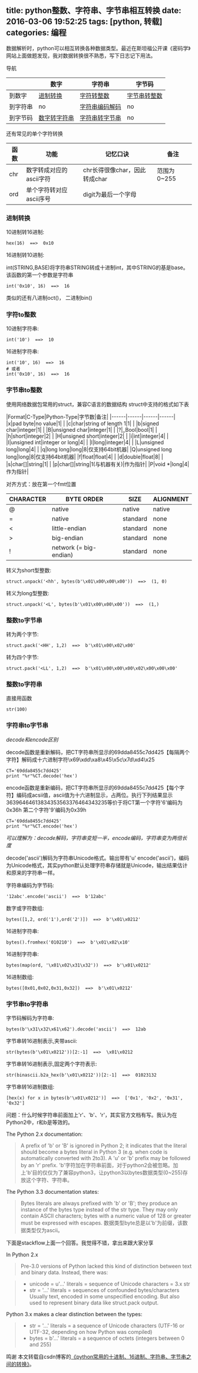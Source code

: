 title: python整数、字符串、字节串相互转换
date: 2016-03-06 19:52:25
tags: [python, 转载]
categories: 编程
---
数据解析时，python可以相互转换各种数据类型。最近在斯坦福公开课《密码学》网站上面做题发现，我对数据转换很不熟悉，写下日志记下用法。
<!-- more -->

导航

| |数字|字符串|字节码|
|-|---|-----|-----|
|到数字|[进制转换](#进制转换)|[字符转整数](#字符to整数)|[字节串转整数](#字节串to整数)|
|到字符串|no|[字符串编码解码](#字节串to字符串)|no|
|到字节码|[数字转字符串](#整数to字节串)|[字符串转字节串](#字符串to字节串)|no|

还有常见的单个字符转换

|函数|功能|记忆口诀|备注|
|--|--|--|--|
|chr|数字转成对应的ascii字符|chr长得很像char，因此转成char|范围为0~255|
|ord|单个字符转对应ascii序号|digit为最后一个字母| |

### 进制转换
10进制转16进制: 

	hex(16)  ==>  0x10
    
16进制转10进制: 

int(STRING,BASE)将字符串STRING转成十进制int，其中STRING的基是base。该函数的第一个参数是字符串
	
    int('0x10', 16)  ==>  16
    
类似的还有八进制oct()， 二进制bin()


### 字符to整数
10进制字符串: 

	int('10')  ==>  10

16进制字符串: 

	int('10', 16)  ==>  16
    # 或者
	int('0x10', 16)  ==>  16

### 字节串to整数
使用网络数据包常用的struct，兼容C语言的数据结构
struct中支持的格式如下表

|Format|C-Type|Python-Type|字节数|备注|
|------|------|------|------|
|x|pad byte|no value|1| |
|c|char|string of length 1|1| |
|b|signed char|integer|1| |
|B|unsigned char|integer|1| |
|?|_Bool|bool|1| |
|h|short|integer|2| |
|H|unsigned short|integer|2| |
|i|int|integer|4| |
|I|unsigned int|integer or long|4| |
|l|long|integer|4| |
|L|unsigned long|long|4| |
|q|long long|long|8|仅支持64bit机器|
|Q|unsigned long long|long|8|仅支持64bit机器|
|f|float|float|4| |
|d|double|float|8| |
|s|char[]|string|1| |
|p|char[]|string|1(与机器有关)|作为指针|
|P|void *|long|4|作为指针|

对齐方式：放在第一个fmt位置

|CHARACTER|BYTE ORDER|SIZE|ALIGNMENT|
|----|----|----|----|
|@|native|native|native|
|=|native|standard|none|
|<|little-endian|standard|none|
|>|big-endian|standard|none|
|!|network (= big-endian)|standard|none|

转义为short型整数:

	struct.unpack('<hh', bytes(b'\x01\x00\x00\x00'))  ==>  (1, 0)
    
转义为long型整数: 

	struct.unpack('<L', bytes(b'\x01\x00\x00\x00'))  ==>  (1,)

### 整数to字节串
转为两个字节: 

	struct.pack('<HH', 1,2)  ==>  b'\x01\x00\x02\x00'

转为四个字节: 

	struct.pack('<LL', 1,2)  ==>  b'\x01\x00\x00\x00\x02\x00\x00\x00'
    
### 整数to字符串

直接用函数

	str(100)


### 字符串to字节串

*decode和encode区别*

decode函数是重新解码，把CT字符串所显示的69dda8455c7dd425【每隔两个字符】解码成十六进制字符\x69\xdd\xa8\x45\x5c\x7d\xd4\x25

    CT='69dda8455c7dd425'
    print "%r"%CT.decode('hex')

encode函数是重新编码，把CT字符串所显示的69dda8455c7dd425【每个字符】编码成acsii值，ascii值为十六进制显示，占两位。执行下列结果显示36396464613834353563376464343235等价于将CT第一个字符'6'编码为0x36h 第二个字符'9'编码为0x39h

    CT='69dda8455c7dd425'
    print "%r"%CT.encode('hex')
    
*可以理解为：decode解码，字符串变短一半，encode编码，字符串变为两倍长度*

decode('ascii')解码为字符串Unicode格式。输出带有'u'
encode('ascii')，编码为Unicode格式，其实python默认处理字符串存储就是Unicode，输出结果估计和原来的字符串一样。

字符串编码为字节码: 

	'12abc'.encode('ascii')  ==>  b'12abc'

数字或字符数组: 

	bytes([1,2, ord('1'),ord('2')])  ==>  b'\x01\x0212'

16进制字符串:

	bytes().fromhex('010210')  ==>  b'\x01\x02\x10'

16进制字符串: 

	bytes(map(ord, '\x01\x02\x31\x32'))  ==>  b'\x01\x0212'

16进制数组: 

	bytes([0x01,0x02,0x31,0x32])  ==>  b'\x01\x0212'


### 字节串to字符串
字节码解码为字符串: 

	bytes(b'\x31\x32\x61\x62').decode('ascii')  ==>  12ab
    
字节串转16进制表示,夹带ascii: 

	str(bytes(b'\x01\x0212'))[2:-1]  ==>  \x01\x0212

字节串转16进制表示,固定两个字符表示: 

	str(binascii.b2a_hex(b'\x01\x0212'))[2:-1]  ==>  01023132

字节串转16进制数组: 

	[hex(x) for x in bytes(b'\x01\x0212')]  ==>  ['0x1', '0x2', '0x31', '0x32']

问题：什么时候字符串前面加上'r'、'b'、'r'，其实官方文档有写。我认为在Python2中，r和b是等效的。

The Python 2.x documentation:

> A prefix of 'b' or 'B' is ignored in Python 2; it indicates that the literal should become a bytes literal in Python 3 (e.g. when code is automatically converted with 2to3). A 'u' or 'b' prefix may be followed by an 'r' prefix.
> 'b'字符加在字符串前面，对于python2会被忽略。加上'b'目的仅仅为了兼容python3，让python3以bytes数据类型(0~255)存放这个字符、字符串。
    
The Python 3.3 documentation states:

> Bytes literals are always prefixed with 'b' or 'B'; they produce an instance of the bytes type instead of the str type. They may only contain ASCII characters; bytes with a numeric value of 128 or greater must be expressed with escapes.
> 数据类型byte总是以'b'为前缀，该数据类型仅为ascii。

下面是stackflow上面一个回答。我觉得不错，拿出来跟大家分享

In Python 2.x
> Pre-3.0 versions of Python lacked this kind of distinction between text and binary data. Instead, there was:

> - unicode = u'...' literals = sequence of Unicode characters = 3.x str
> - str = '...' literals = sequences of confounded bytes/characters
Usually text, encoded in some unspecified encoding.
But also used to represent binary data like struct.pack output.


Python 3.x makes a clear distinction between the types:

> - str = '...' literals = a sequence of Unicode characters (UTF-16 or UTF-32, depending on how Python was compiled)
> - bytes = b'...' literals = a sequence of octets (integers between 0 and 255)

鸣谢
本文转载自csdn博客的[《python常用的十进制、16进制、字符串、字节串之间的转换》](http://blog.csdn.net/crylearner/article/details/38521685)。